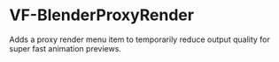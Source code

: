 # VF-BlenderProxyRender
Adds a proxy render menu item to temporarily reduce output quality for super fast animation previews.
